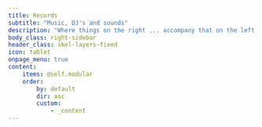 ```yaml
---
title: Records
subtitle: "Music, DJ's and sounds"
description: "Where things on the right ... accompany that on the left."
body_class: right-sidebar
header_class: skel-layers-fixed
icon: tablet
onpage_menu: true
content:
    items: @self.modular
    order:
        by: default
        dir: asc
        custom:
            - _content
---
```

